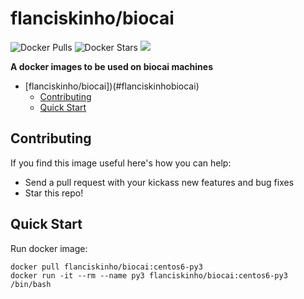 # flanciskinho/biocai

![Docker Pulls](https://img.shields.io/docker/pulls/flanciskinho/biocai.svg)
![Docker Stars](https://img.shields.io/docker/stars/flanciskinho/biocai.svg)
![](https://images.microbadger.com/badges/image/flanciskinho/biocai.svg)

**A docker images to be used on biocai machines**

- [flanciskinho/biocai])(#flanciskinhobiocai)
	- [Contributing](#contributing)
	- [Quick Start](#quick-start)

## Contributing
If you find this image useful here's how you can help:

- Send a pull request with your kickass new features and bug fixes
- Star this repo!

## Quick Start

Run docker image:

	docker pull flanciskinho/biocai:centos6-py3
	docker run -it --rm --name py3 flanciskinho/biocai:centos6-py3 /bin/bash

